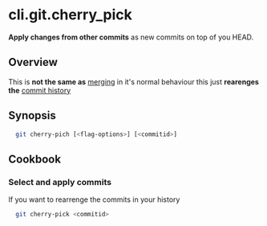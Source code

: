 # cli.git.cherry_pick

**Apply changes from other commits** as new commits on top of you HEAD.

## Overview

This is **not the same as** [merging](./drni.md) in it's normal behaviour this just
**rearenges the** [commit history](./m36a.md)

## Synopsis

```sh
  git cherry-pich [<flag-options>] [<commitid>]
```

## Cookbook

### Select and apply commits

If you want to rearrenge the commits in your history

```sh
  git cherry-pick <commitid>
```
